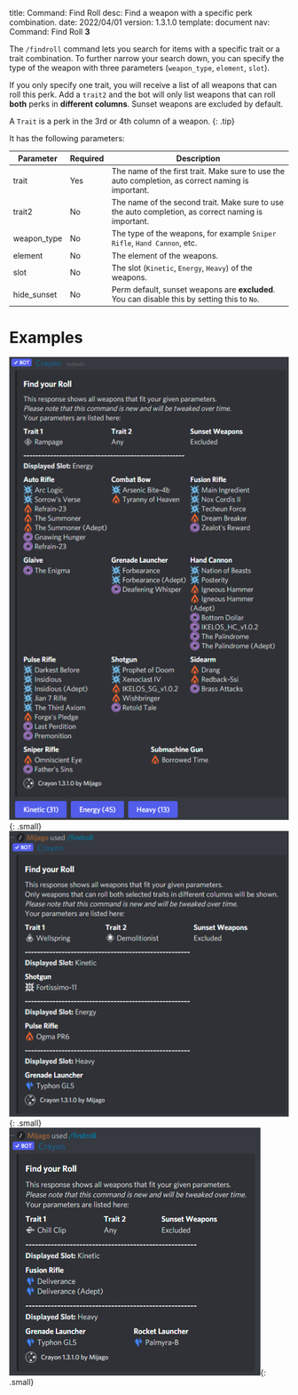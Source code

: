 title:      Command: Find Roll
desc:       Find a weapon with a specific perk combination.
date:       2022/04/01
version:    1.3.1.0
template:   document
nav:        Command: Find Roll __3__

The `/findroll` command lets you search for items with a specific trait or a trait combination.
To further narrow your search down, you can specify the type of the weapon with three parameters (`weapon_type`, `element`, `slot`).

If you only specify one trait, you will receive a list of all weapons that can roll this perk.
Add a `trait2` and the bot will only list weapons that can roll **both** perks in **different columns**.
Sunset weapons are excluded by default.

A `Trait` is a perk in the 3rd or 4th column of a weapon.
{: .tip}

It has the following parameters:

| Parameter   | Required | Description                                                                                         |
|-------------|----------|-----------------------------------------------------------------------------------------------------|
| trait       | Yes      | The name of the first trait. Make sure to use the auto completion, as correct naming is important.  |
| trait2      | No       | The name of the second trait. Make sure to use the auto completion, as correct naming is important. |
| weapon_type | No       | The type of the weapons, for example `Sniper Rifle`, `Hand Cannon`, etc.                            |
| element     | No       | The element of the weapons.                                                                         |
| slot        | No       | The slot (`Kinetic`, `Energy`, `Heavy`) of the weapons.                                             |
| hide_sunset | No       | Perm default, sunset weapons are **excluded**. You can disable this by setting this to `No`.        |

# Examples
![rampage.png](images/findroll/rampage.png){: .small}
![wellspring_demo.png](images/findroll/wellspring_demo.png){: .small}
![chillclip.png](images/findroll/chillclip.png){: .small}
